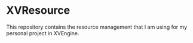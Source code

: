 # XVResource
This repository contains the resource management that I am using for my personal project in XVEngine.
